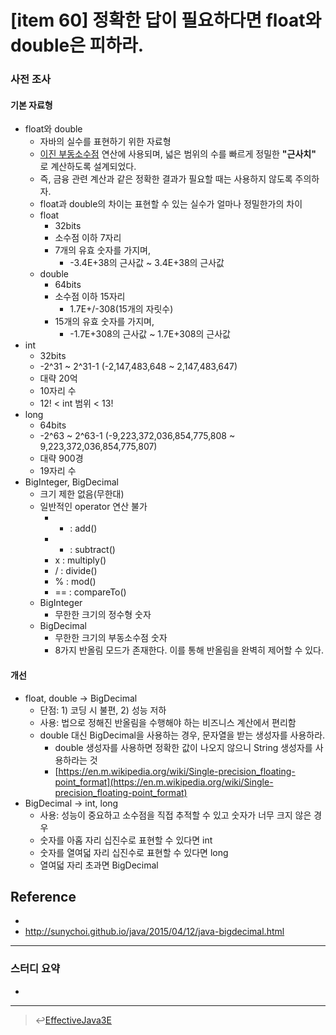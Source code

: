 # [item 60] 정확한 답이 필요하다면 float와 double은 피하라.
### 사전 조사
#### 기본 자료형 
- float와 double
    - 자바의 실수를 표현하기 위한 자료형
    - [이진 부동소수점](https://ko.wikipedia.org/wiki/%EB%B6%80%EB%8F%99%EC%86%8C%EC%88%98%EC%A0%90#32%EB%B9%84%ED%8A%B8_%EC%BB%B4%ED%93%A8%ED%84%B0%EC%97%90%EC%84%9C%EC%9D%98_%EB%B6%80%EB%8F%99%EC%86%8C%EC%88%98%EC%A0%90_%EB%B0%A9%EC%8B%9D) 연산에 사용되며, 넓은 범위의 수를 빠르게 정밀한 **"근사치"** 로 계산하도록 설계되었다.
    - 즉, 금융 관련 계산과 같은 정확한 결과가 필요할 때는 사용하지 않도록 주의하자.
    - float과 double의 차이는 표현할 수 있는 실수가 얼마나 정밀한가의 차이 
    - float
        - 32bits
        - 소수점 이하 7자리 
        -  7개의 유효 숫자를 가지며, 
            - -3.4E+38의 근사값 ~ 3.4E+38의 근사값 
    - double
        - 64bits
        - 소수점 이하 15자리
            - 1.7E+/-308(15개의 자릿수)
        -  15개의 유효 숫자를 가지며, 
            - -1.7E+308의 근사값 ~ 1.7E+308의 근사값
- int
    - 32bits
    - -2^31 ~ 2^31-1 (-2,147,483,648 ~ 2,147,483,647)
    - 대략 20억
    - 10자리 수
    - 12! < int 범위 < 13!
- long
    - 64bits
    - -2^63 ~ 2^63-1 (-9,223,372,036,854,775,808 ~ 9,223,372,036,854,775,807)
    - 대략 900경
    - 19자리 수
- BigInteger, BigDecimal
    - 크기 제한 없음(무한대)
    - 일반적인 operator 연산 불가
        - + : add()
        - - : subtract()
        - x : multiply()
        - / : divide()
        - % : mod()
        - == : compareTo()
    - BigInteger
        - 무한한 크기의 정수형 숫자
    - BigDecimal
        - 무한한 크기의 부동소수점 숫자
        - 8가지 반올림 모드가 존재한다. 이를 통해 반올림을 완벽히 제어할 수 있다.

#### 개선 
- float, double -> BigDecimal
    - 단점: 1) 코딩 시 불편, 2) 성능 저하 
    - 사용: 법으로 정해진 반올림을 수행해야 하는 비즈니스 계산에서 편리함 
    - double 대신 BigDecimal을 사용하는 경우, 문자열을 받는 생성자를 사용하라. 
        - double 생성자를 사용하면 정확한 값이 나오지 않으니 String 생성자를 사용하라는 것
        - [https://en.m.wikipedia.org/wiki/Single-precision_floating-point_format](https://en.m.wikipedia.org/wiki/Single-precision_floating-point_format)
- BigDecimal -> int, long
    - 사용: 성능이 중요하고 소수점을 직접 추적할 수 있고 숫자가 너무 크지 않은 경우 
    - 숫자를 아홉 자리 십진수로 표현할 수 있다면 int
    - 숫자를 열여덟 자리 십진수로 표현할 수 있다면 long
    - 열여덟 자리 초과면 BigDecimal

## Reference
- [](http://gdthink.blogspot.com/2006/05/%ED%8E%8C-float%ED%98%95%EA%B3%BC-double%EC%9D%98-%ED%91%9C%ED%98%84-%EB%B2%94%EC%9C%84.html)
- http://sunychoi.github.io/java/2015/04/12/java-bigdecimal.html

---

### 스터디 요약
-

---

> :leftwards_arrow_with_hook:[EffectiveJava3E](/EffectiveJava3E/README.md)

